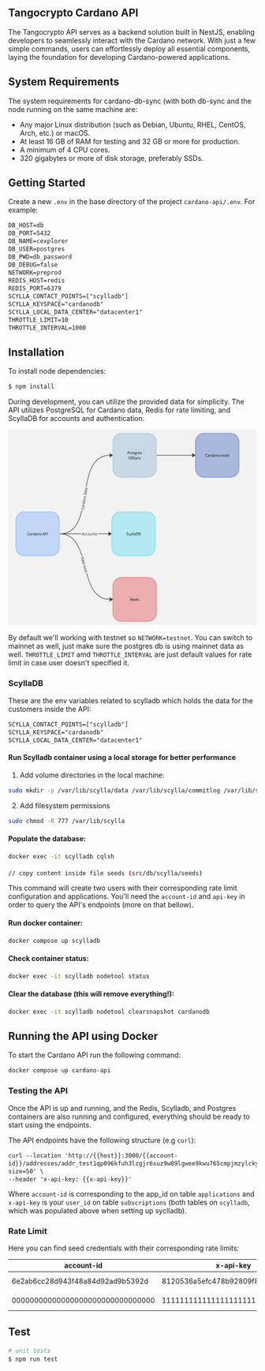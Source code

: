 
## Tangocrypto Cardano API

The Tangocrypto API serves as a backend solution built in NestJS, enabling developers to seamlessly interact with the Cardano network. With just a few simple commands, users can effortlessly deploy all essential components, laying the foundation for developing Cardano-powered applications.

## System Requirements
The system requirements for cardano-db-sync (with both db-sync and the node running on the same machine are:
- Any major Linux distribution (such as Debian, Ubuntu, RHEL, CentOS, Arch, etc.) or macOS.
- At least 16 GB of RAM for testing and 32 GB or more for production. 
- A minimum of 4 CPU cores.
- 320 gigabytes or more of disk storage, preferably SSDs.

## Getting Started
Create a new `.env` in the base directory of the project `cardano-api/.env`. For example:

```
DB_HOST=db
DB_PORT=5432
DB_NAME=cexplorer
DB_USER=postgres
DB_PWD=db_password
DB_DEBUG=false
NETWORK=preprod
REDIS_HOST=redis
REDIS_PORT=6379
SCYLLA_CONTACT_POINTS=["scylladb"]
SCYLLA_KEYSPACE="cardanodb"
SCYLLA_LOCAL_DATA_CENTER="datacenter1"
THROTTLE_LIMIT=10
THROTTLE_INTERVAL=1000
```
## Installation
To install node dependencies:

```bash
$ npm install
```

During development, you can utilize the provided data for simplicity. The API utilizes PostgreSQL for Cardano data, Redis for rate limiting, and ScyllaDB for accounts and authentication.

![Cardano-API](cardano-api.jpg)


By default we'll working with testnet so `NETWORK=testnet`. You can switch to mainnet as well, just make sure the postgres db is using mainnet data as well. `THROTTLE_LIMIT` amd `THROTTLE_INTERVAL` are just default values for rate limit in case user doesn't specified it.

### ScyllaDB

These are the env variables related to scylladb which holds the data for the customers inside the API:

```
SCYLLA_CONTACT_POINTS=["scylladb"]
SCYLLA_KEYSPACE="cardanodb"
SCYLLA_LOCAL_DATA_CENTER="datacenter1"
```

#### Run Scylladb container using a local storage for better performance

1. Add volume directories in the local machine:

```bash
sudo mkdir -p /var/lib/scylla/data /var/lib/scylla/commitlog /var/lib/scylla/hints /var/lib/scylla/view_hints
```

2. Add filesystem permissions

```bash
sudo chmod -R 777 /var/lib/scylla
```

#### Populate the database:

```bash
docker exec -it scylladb cqlsh

// copy content inside file seeds (src/db/scylla/seeds)

```

This command will create two users with their corresponding rate limit configuration and applications. You'll need the `account-id` and `api-key` in order to query the API's endpoints (more on that bellow).

#### Run docker container:

```bash
docker compose up scylladb
```

#### Check container status:

```bash
docker exec -it scylladb nodetool status
```

#### Clear the database (this will remove everything!):

```bash
docker exec -it scylladb nodetool clearsnapshot cardanodb
```


## Running the API using Docker
To start the Cardano API run the following command:

```bash
docker compose up cardano-api
```

### Testing the API

Once the API is up and running, and the Redis, Scylladb, and Postgres containers are also running and configured, everything should be ready to start using the endpoints.

The API endpoints have the following structure (e.g `curl`):

```
curl --location 'http://{{host}}:3000/{{account-id}}/addresses/addr_test1qp096kfuh3lzgjr6suz9w89lgwee9kwu765cmpjmzylckywdlts73fm59h9svf05xnxctt2fhslzqffdsfhl2hyg49asd4lwnt/utxos?size=50' \
--header 'x-api-key: {{x-api-key}}'
```
Where `account-id` is corresponding to the app_id on table `applications` and `x-api-key` is your `user_id` on table `subscriptions` (both tables on `scylladb`, which was populated above when setting up syclladb).

### Rate Limit
Here you can find seed credentials with their corresponding rate limits:

|  account-id | x-api-key  | |
|---|---|--|
| 6e2ab6cc28d943f48a84d92ad9b5392d  | 8120536a5efc478b92809f8f1987a76e  | 10 req/sec |
| 00000000000000000000000000000000  | 11111111111111111111111111111111  | 3 req/min  |


## Test

```bash
# unit tests
$ npm run test
```
